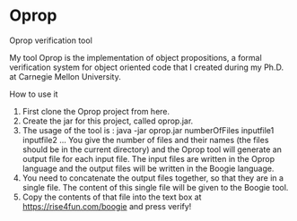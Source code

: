 Oprop
=====

Oprop verification tool

My tool Oprop is the implementation of object propositions, a formal verification system for object oriented code that I created during my Ph.D. at Carnegie Mellon University.

How to use it
1. First clone the Oprop project from here.
2. Create the jar for this project, called oprop.jar. 
3. The usage of the tool is : java -jar oprop.jar numberOfFiles inputfile1 inputfile2 ... You give the number of files and their names (the files should be in the current directory) and the Oprop tool will generate an output file for each input file. The input files are written in the Oprop language and the output files will be written in the Boogie language.
4. You need to concatenate the output files together, so that they are in a single file. The content of this single file will be given to the Boogie tool.
5. Copy the contents of that file into the text box at https://rise4fun.com/boogie and press verify! 
